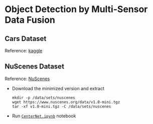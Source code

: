 # Object Detection by Multi-Sensor Data Fusion

## Cars Dataset
  
  Reference: [kaggle](https://www.kaggle.com/code/killa92/cars-object-tracking-with-fasterrcnn)

## NuScenes Dataset

  Reference: [NuScenes](https://www.nuscenes.org/data/)


- Download the minimized version and extract

    ```shell
    mkdir -p /data/sets/nuscenes
    wget https://www.nuscenes.org/data/v1.0-mini.tgz
    tar -xf v1.0-mini.tgz -C /data/sets/nuscenes
    ````

- Run [`CenterNet.ipynb`](./notebooks/CenterNet.ipynb) notebook
